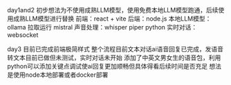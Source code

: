 day1and2
初步想法为不使用成熟LLM模型，使用免费本地LLM模型跑通，后续使用成熟LLM模型进行替换
前端：react + vite
后端：node.js
本地LLM模型：ollama 拉取运行 mistral
声音处理：whisper piper python
实时对话：websocket

day3
目前已完成前端极简样式
整个流程目前文本对话ai语音回复已完成，发语音转文本目前已做但未测试，实时对话未开始
添加了中英文男女生的语音包，利用python可以添加关键点调试使ai回复更加顺畅但具体得看后续时间是否充足
想法是使用node本地部署或者docker部署
